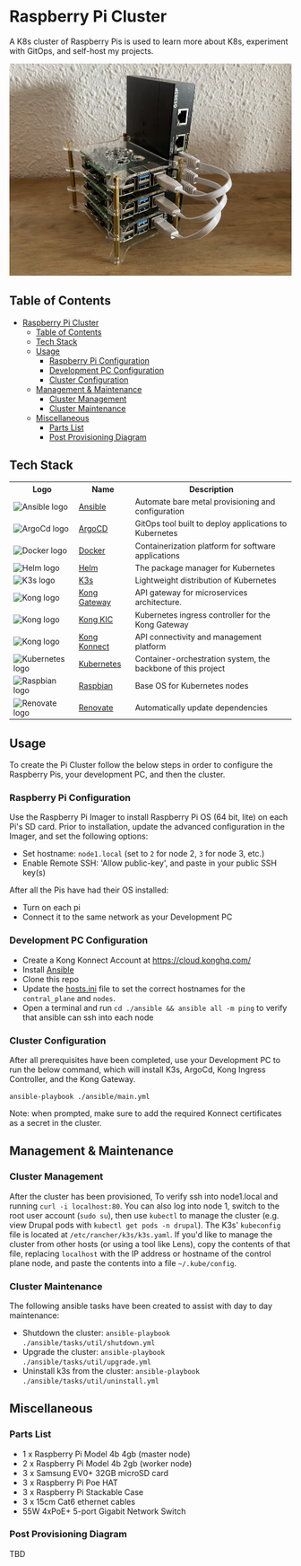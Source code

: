 # Raspberry Pi Cluster

A K8s cluster of Raspberry Pis is used to learn more about K8s, experiment with GitOps, and self-host my projects.


<img src="docs/pi-cluster.jpg" alt="Raspberry Pi Cluster Image" title="Raspberry Pi Cluster">

## Table of Contents

<!-- TOC -->
* [Raspberry Pi Cluster](#raspberry-pi-cluster)
  * [Table of Contents](#table-of-contents)
  * [Tech Stack](#tech-stack)
  * [Usage](#usage)
    * [Raspberry Pi Configuration](#raspberry-pi-configuration)
    * [Development PC Configuration](#development-pc-configuration)
    * [Cluster Configuration](#cluster-configuration)
  * [Management & Maintenance](#management--maintenance)
    * [Cluster Management](#cluster-management)
    * [Cluster Maintenance](#cluster-maintenance)
  * [Miscellaneous](#miscellaneous)
    * [Parts List](#parts-list)
    * [Post Provisioning Diagram](#post-provisioning-diagram)
<!-- TOC -->

## Tech Stack

<table>
    <tr>
        <th>Logo</th>
        <th>Name</th>
        <th>Description</th>
    </tr>
    <tr>
        <td><img alt="Ansible logo" width="32" src="https://simpleicons.org/icons/ansible.svg"></td>
        <td><a href="https://www.ansible.com">Ansible</a></td>
        <td>Automate bare metal provisioning and configuration</td>
    </tr>
    <tr>
        <td><img alt="ArgoCd logo" width="32" src="https://cncf-branding.netlify.app/img/projects/argo/icon/color/argo-icon-color.svg"></td>
        <td><a href="https://argoproj.github.io/cd">ArgoCD</a></td>
        <td>GitOps tool built to deploy applications to Kubernetes</td>
    </tr>
    <tr>
        <td><img alt="Docker logo" width="32" src="https://www.docker.com/wp-content/uploads/2022/03/Moby-logo.png"></td>
        <td><a href="https://www.docker.com">Docker</a></td>
        <td>Containerization platform for software applications</td>
    </tr>
    <tr>
        <td><img alt="Helm logo" width="32" src="https://cncf-branding.netlify.app/img/projects/helm/icon/color/helm-icon-color.svg"></td>
        <td><a href="https://helm.sh">Helm</a></td>
        <td>The package manager for Kubernetes</td>
    </tr>
    <tr>
        <td><img alt="K3s logo" width="32" src="https://cncf-branding.netlify.app/img/projects/k3s/icon/color/k3s-icon-color.svg"></td>
        <td><a href="https://k3s.io">K3s</a></td>
        <td>Lightweight distribution of Kubernetes</td>
    </tr>
    <tr>
        <td><img alt="Kong logo" width="32" src="https://konghq.com/wp-content/themes/konghq/assets/img/favicon-180.png"></td>
        <td><a href="https://docs.konghq.com/gateway/">Kong Gateway</a></td>
        <td>API gateway for microservices architecture.</td>
    </tr>
    <tr>
        <td><img alt="Kong logo" width="32" src="https://konghq.com/wp-content/themes/konghq/assets/img/favicon-180.png"></td>
        <td><a href="https://docs.konghq.com/kubernetes-ingress-controller/">Kong KIC</a></td>
        <td>Kubernetes ingress controller for the Kong Gateway</td>
    </tr>
    <tr>
        <td><img alt="Kong logo" width="32" src="https://konghq.com/wp-content/themes/konghq/assets/img/favicon-180.png"></td>
        <td><a href="https://docs.konghq.com/konnect/">Kong Konnect</a></td>
        <td>API connectivity and management platform</td>
    </tr>
    <tr>
        <td><img alt="Kubernetes logo" width="32" src="https://cncf-branding.netlify.app/img/projects/kubernetes/icon/color/kubernetes-icon-color.svg"></td>
        <td><a href="https://kubernetes.io">Kubernetes</a></td>
        <td>Container-orchestration system, the backbone of this project</td>
    </tr>
    <tr>
        <td><img alt="Raspbian logo" width="32" src="https://www.raspberrypi.com/app/uploads/2021/10/cropped-Raspberry-Pi-Favicon-100x100-1-300x300.png"></td>
        <td><a href="https://www.raspbian.org/">Raspbian</a></td>
        <td>Base OS for Kubernetes nodes</td>
    </tr>
    <tr>
        <td><img alt="Renovate logo" width="32" src="https://docs.renovatebot.com/assets/images/logo.png"></td>
        <td><a href="https://www.whitesourcesoftware.com/free-developer-tools/renovate">Renovate</a></td>
        <td>Automatically update dependencies</td>
    </tr>
</table>

## Usage

To create the Pi Cluster follow the below steps in order to configure the Raspberry Pis, your development PC, and then the cluster.

### Raspberry Pi Configuration

Use the Raspberry Pi Imager to install Raspberry Pi OS (64 bit, lite) on each Pi's SD card.
Prior to installation, update the advanced configuration in the Imager, and set the following options:
- Set hostname: `node1.local` (set to `2` for node 2, `3` for node 3, etc.)
- Enable Remote SSH: 'Allow public-key', and paste in your public SSH key(s)

After all the Pis have had their OS installed:
- Turn on each pi
- Connect it to the same network as your Development PC

### Development PC Configuration
- Create a Kong Konnect Account at https://cloud.konghq.com/ 
- Install [Ansible](https://docs.ansible.com/ansible/latest/installation_guide/intro_installation.html)
- Clone this repo
- Update the [hosts.ini](https://github.com/baumac/baumac/blob/main/infra/pi-cluster/ansible/hosts.ini) file to set the correct hostnames for the `contral_plane` and `nodes`.
- Open a terminal and run `cd ./ansible && ansible all -m ping` to verify that ansible can ssh into each node

### Cluster Configuration 

After all prerequisites have been completed, use your Development PC to run the below command, which will install K3s, ArgoCd, Kong Ingress Controller, and the Kong Gateway.
```
ansible-playbook ./ansible/main.yml
```
Note: when prompted, make sure to add the required Konnect certificates as a secret in the cluster.

## Management & Maintenance

### Cluster Management
After the cluster has been provisioned, 
To verify ssh into node1.local and running `curl -i localhost:80`.
You can also log into node 1, switch to the root user account (`sudo su`), then use `kubectl` to manage the cluster (e.g. view Drupal pods with `kubectl get pods -n drupal`).
The K3s' `kubeconfig` file is located at `/etc/rancher/k3s/k3s.yaml`. If you'd like to manage the cluster from other hosts (or using a tool like Lens), copy the contents of that file, replacing `localhost` with the IP address or hostname of the control plane node, and paste the contents into a file `~/.kube/config`.

### Cluster Maintenance

The following ansible tasks have been created to assist with day to day maintenance:
- Shutdown the cluster: `ansible-playbook ./ansible/tasks/util/shutdown.yml`
- Upgrade the cluster: `ansible-playbook ./ansible/tasks/util/upgrade.yml`
- Uninstall k3s from the cluster: `ansible-playbook ./ansible/tasks/util/uninstall.yml`

## Miscellaneous 

### Parts List

- 1 x Raspberry Pi Model 4b 4gb (master node)
- 2 x Raspberry Pi Model 4b 2gb (worker node)
- 3 x Samsung EV0+ 32GB microSD card
- 3 x Raspberry Pi Poe HAT
- 3 x Raspberry Pi Stackable Case
- 3 x 15cm Cat6 ethernet cables
- 55W 4xPoE+ 5-port Gigabit Network Switch

### Post Provisioning Diagram

TBD
